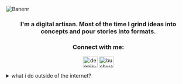 ![Banenr](https://i.ibb.co/F8YqdDj/banner.jpg "Profil Banner")

<h3 align="center">I'm a digital artisan. Most of the time I grind ideas into concepts and pour stories into formats.</h3>

<h3 align="center">Connect with me:</h3>
<p align="center">
<a href="https://linkedin.com/in/dennis-buchwald-54b21018b" target="blank"><img align="center" src="https://raw.githubusercontent.com/rahuldkjain/github-profile-readme-generator/master/src/images/icons/Social/linked-in-alt.svg" alt="dennis-buchwald-54b21018b" height="30" width="40" /></a>
<a href="https://instagram.com/buchwald.png" target="blank"><img align="center" src="https://raw.githubusercontent.com/rahuldkjain/github-profile-readme-generator/master/src/images/icons/Social/instagram.svg" alt="buchwald.png" height="30" width="40" /></a>
</p>

<details>
  <summary>what i do outside of the internet?</summary>
    <details>
    <summary>actual nothing!</summary>
        <details>
        <summary>trust me</summary>
            <details>
            <summary>you really want to know?</summary>
  <ul>
    <li>🎶 I am techno DJ and spin record in clubs on weekends. Look <a href="https://www.instagram.com/loss_of_reality">here.</a></li>
    <li>🪴 I have a green thumb and a jungle at home.</li>
    <li>👨🏼‍🍳 I love cooking, it's like meditation for me. </li>
  </ul>
</details>

